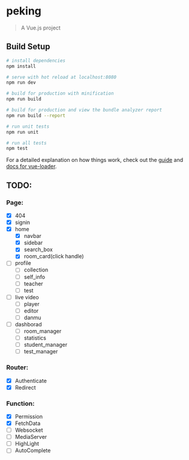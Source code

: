 # peking

> A Vue.js project

## Build Setup

``` bash
# install dependencies
npm install

# serve with hot reload at localhost:8080
npm run dev

# build for production with minification
npm run build

# build for production and view the bundle analyzer report
npm run build --report

# run unit tests
npm run unit

# run all tests
npm test
```

For a detailed explanation on how things work, check out the [guide](http://vuejs-templates.github.io/webpack/) and [docs for vue-loader](http://vuejs.github.io/vue-loader).


## TODO:

### Page:
- [x] 404
- [x] signin
- [x] home
  - [x] navbar
  - [x] sidebar
  - [x] search_box
  - [x] room_card(click handle)
- [ ] profile
  - [ ] collection
  - [ ] self_info
  - [ ] teacher
  - [ ] test
- [ ] live video
  - [ ] player
  - [ ] editor
  - [ ] danmu
- [ ] dashborad
  - [ ] room_manager
  - [ ] statistics
  - [ ] student_manager
  - [ ] test_manager

### Router:
- [x] Authenticate
- [x] Redirect

### Function:
- [x] Permission
- [x] FetchData
- [ ] Websocket
- [ ] MediaServer
- [ ] HighLight
- [ ] AutoComplete
